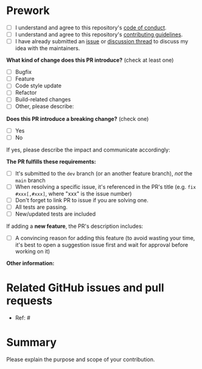 # Prework

- [ ] I understand and agree to this repository's [code of conduct](https://github.com/ltelab/disdrodb/blob/main/CODE_OF_CONDUCT.md).
- [ ] I understand and agree to this repository's [contributing guidelines](https://github.com/ltelab/disdrodb/blob/main/CONTRIBUTING.md).
- [ ] I have already submitted an [issue](https://github.com/ltelab/disdrodb/issues) or [discussion thread](https://github.com/ltelab/disdrodb/discussions) to discuss my idea with the maintainers.

<!--
Please make sure to read the Pull Request Guidelines:
https://github.com/ltelab/disdrodb/blob/main/CONTRIBUTING.md#pull-request-guidelines
-->

<!-- PULL REQUEST TEMPLATE -->
<!-- (Update "[ ]" to "[x]" to check a box) -->

**What kind of change does this PR introduce?** (check at least one)

- [ ] Bugfix
- [ ] Feature
- [ ] Code style update
- [ ] Refactor
- [ ] Build-related changes
- [ ] Other, please describe:

**Does this PR introduce a breaking change?** (check one)

- [ ] Yes
- [ ] No

If yes, please describe the impact and communicate accordingly:

**The PR fulfills these requirements:**

- [ ] It's submitted to the `dev` branch (or an another feature branch), _not_ the `main` branch
- [ ] When resolving a specific issue, it's referenced in the PR's title (e.g. `fix #xxx[,#xxx]`, where "xxx" is the issue number)
- [ ] Don't forget to link PR to issue if you are solving one.
- [ ] All tests are passing.
- [ ] New/updated tests are included

If adding a **new feature**, the PR's description includes:

- [ ] A convincing reason for adding this feature (to avoid wasting your time, it's best to open a suggestion issue first and wait for approval before working on it)

**Other information:**

# Related GitHub issues and pull requests

- Ref: #

# Summary

Please explain the purpose and scope of your contribution.
